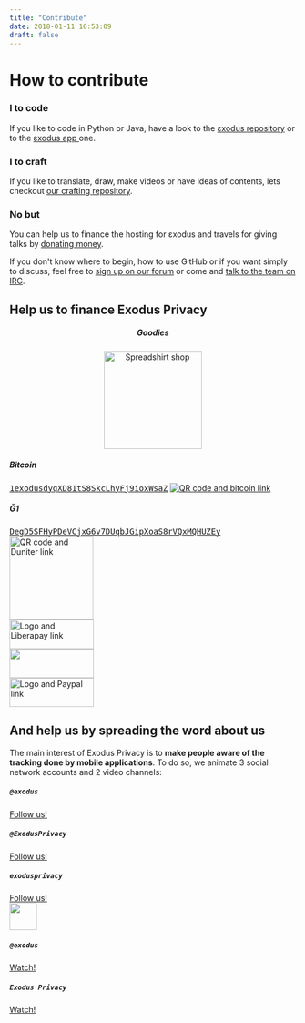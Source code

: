```yaml
---
title: "Contribute"
date: 2018-01-11 16:53:09
draft: false
---
```

# How to contribute

<div class="row">
    <div class="col-md-4 text-center">
        <div class="card-body">
            <h3 class="card-title">I <i class="far fa-heart text-primary"></i> to code</h3>
            <p class="card-text">If you like to code in Python or Java, have a look to the <a href="https://github.com/exodus-privacy/exodus">εxodus <i class="fab fa-github text-primary"></i> repository</a> or to the <a href="https://github.com/Exodus-Privacy/exodus-android-app">εxodus app <i class="fab fa-github text-primary"></i></a> one.</p>
            <!-- <p class="card-text">If you prefer to code in Java for Android, have a look to the <a href="https://github.com/exodus-privacy/exodus-android-app">εxodus Android app <i class="fab fa-github text-primary"></i> repository</a></p> -->
        </div>
    </div>
    <!-- <div class="col-md-4 text-center">
        <div class="card-body">
            <h3 class="card-title">I love <i class="fab fa-android text-primary"></i></h3>
            <p class="card-text">If you prefer to code in Java for Android, have a look to the <a href="https://github.com/exodus-privacy/exodus-android-app">εxodus Android app <i class="fab fa-github text-primary"></i> repository</a></p>
        </div>
    </div> -->
    <div class="col-md-4 text-center">
        <div class="card-body">
            <h3 class="card-title">I <i class="far fa-heart text-primary"></i> to craft</h3>
            <p class="card-text">If you like to translate, draw, make videos or have ideas of contents, lets checkout <a href="https://github.com/exodus-privacy/anim-com">our crafting <i class="fab fa-github text-primary"></i> repository</a>.</p>
        </div>
    </div>
    <div class="col-md-4 text-center">
        <div class="card-body">
            <h3 class="card-title">No <i class="far fa-clock text-primary"></i> but <i class="fas fa-dollar-sign text-primary"></i></h3>
            <p class="card-text">You can help us to finance the hosting for εxodus and travels for giving talks by <a href="#finance">donating money</a>.</p>
        </div>
    </div>
</div>

<p>If you don't know where to begin, how to use GitHub or if you want simply to discuss, feel free to <a href="https://forum.exodus-privacy.eu.org/">sign up on our forum</a> or come and <a href="irc://irc.freenode.org/exodus-privacy">talk to the team on IRC</a>.</p>

<a name="finance"></a>
## Help us to finance Exodus Privacy
<center>
<h5>Goodies</h5>
<a href="https://shop.spreadshirt.fr/exodus-privacy/all">
            <img src="/media/sweatEP.jpg" caption="our spreadshirt shop" alt="Spreadshirt shop" width="172px" height="172px">
        </a>
</center>
<div class="row">
    <div class="col-md-6 text-center">
        <div class="card-body">
            <h5>Bitcoin</h5>
            <a href="bitcoin:1exodusdyqXD81tS8SkcLhyFj9ioxWsaZ?label=exodus"><samp class="small">1exodusdyqXD81tS8SkcLhyFj9ioxWsaZ</samp></a>
            <a href="bitcoin:1exodusdyqXD81tS8SkcLhyFj9ioxWsaZ?label=exodus">
                <img src="/media/bitcoin.png" alt="QR code and bitcoin link" caption="QR code and bitcoin link">
            </a>
        </div>
    </div>
    <div class="col-md-6 text-center">
        <div class="card-body">
            <h5>Ğ1</h5>
            <a href="duniter:DegD5SFHyPDeVCjxG6v7DUqbJGipXoaS8rVQxMQHUZEy?label=exodus"><samp class="small">DegD5SFHyPDeVCjxG6v7DUqbJGipXoaS8rVQxMQHUZEy</samp></a>
            <a href="duniter:DegD5SFHyPDeVCjxG6v7DUqbJGipXoaS8rVQxMQHUZEy?label=exodus">
                <img src="/media/duniter.png" width="147" alt="QR code and Duniter link" caption="QR code and Duniter link">
            </a>
        </div>
    </div>
</div>
<div class="row mb-4">
    <div class="col-md-4 text-center">
        <a href="https://liberapay.com/exodus/donate">
            <img src="/media/liberapay.png" caption="Logo and Liberapay link" alt="Logo and Liberapay link" width="148px" height="51px">
        </a>
    </div>
    <div class="col-md-4 text-center">
        <a href="https://donorbox.org/exodus">
            <img src="/media/donorbox.png" caption="Logo and Donorbox link" alt "Logo and Donorbox link" width="148px" height="51px">
        </a>
    </div>
    <div class="col-md-4 text-center">
        <a href="https://www.paypal.com/cgi-bin/webscr?cmd=_donations&currency_code=EUR&business=paypal@exodus-privacy.eu.org&item_name=Exodus%20donation">
            <img src="/media/paypal.png" caption"Logo and Paypal link" alt="Logo and Paypal link" width="148px" height="51px">
        </a>
    </div>
</div>

<div></div>

## And help us by spreading the word about us

The main interest of Exodus Privacy is to <b>make people aware of the tracking done by mobile applications</b>. To do so, we animate 3 social network accounts and 2 video channels:
<div class="row">
    <div class="col-md-4 text-center">
        <i class="fab fa-3x fa-mastodon mt-2 ml-auto mr-auto text-primary"></i>
        <div class="card-body">
            <h5 class="card-title"><code>@exodus</code></h5>
            <a href="https://framapiaf.org/@exodus" class="btn btn-primary">Follow us!</a>
        </div>
    </div>
    <div class="col-md-4 text-center">
        <i class="fab fa-3x fa-twitter mt-2 ml-auto mr-auto text-primary"></i>
        <div class="card-body">
            <h5 class="card-title"><code>@ExodusPrivacy</code></h5>
            <a href="https://twitter.com/ExodusPrivacy" class="btn btn-primary">Follow us!</a>
        </div>
    </div>
    <div class="col-md-4 text-center">
        <i class="fab fa-3x fa-facebook-square mt-2 ml-auto mr-auto text-primary"></i>
        <div class="card-body">
            <h5 class="card-title"><code>exodusprivacy</code></h5>
            <a href="https://facebook.com/exodusprivacy" class="btn btn-primary">Follow us!</a>
        </div>
    </div>
</div>
<div class="row justify-content-md-center">
    <div class="col-md-4 text-center">
        <img src="/media/peertube.svg" height="48px" class="mt-2 ml-auto mr-auto"/>
        <div class="card-body">
            <h5 class="card-title"><code>@exodus</code></h5>
            <a href="https://video.exodus-privacy.eu.org/accounts/lovis_ix/videos" class="btn btn-primary">Watch!</a>
        </div>
    </div>
    <div class="col-md-4 text-center">
        <i class="fab fa-3x fa-youtube-square mt-2 ml-auto mr-auto text-primary"></i>
        <div class="card-body">
            <h5 class="card-title"><code>Exodus Privacy</code></h5>
            <a href="https://www.youtube.com/channel/UC2bloZZpnRal5tMVuHk0EFQ" class="btn btn-primary">Watch!</a>
        </div>
    </div>
</div>
